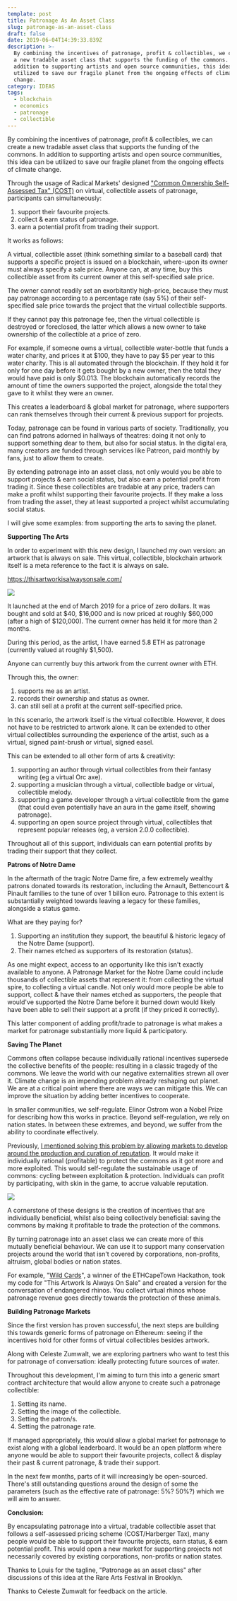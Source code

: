 ```yaml
---
template: post
title: Patronage As An Asset Class
slug: patronage-as-an-asset-class
draft: false
date: 2019-06-04T14:39:33.839Z
description: >-
  By combining the incentives of patronage, profit & collectibles, we can create
  a new tradable asset class that supports the funding of the commons. In
  addition to supporting artists and open source communities, this idea can be
  utilized to save our fragile planet from the ongoing effects of climate
  change.
category: IDEAS
tags:
  - blockchain
  - economics
  - patronage
  - collectible
---
```

By combining the incentives of patronage, profit & collectibles, we can create a new tradable asset class that supports the funding of the commons. In addition to supporting artists and open source communities, this idea can be utilized to save our fragile planet from the ongoing effects of climate change.

Through the usage of Radical Markets' designed ["Common Ownership Self-Assessed Tax" (COST)](https://blog.simondlr.com/harberger-tax-and-the-blockchain) on virtual, collectible assets of patronage, participants can simultaneously:

1. support their favourite projects.
2. collect & earn status of patronage.
3. earn a potential profit from trading their support.

It works as follows:

A virtual, collectible asset (think something similar to a baseball card) that supports a specific project is issued on a blockchain, where-upon its owner must always specify a sale price. Anyone can, at any time, buy this collectible asset from its current owner at this self-specified sale price. 

The owner cannot readily set an exorbitantly high-price, because they must pay patronage according to a percentage rate (say 5%) of their self-specified sale price towards the project that the virtual collectible supports.

If they cannot pay this patronage fee, then the virtual collectible is destroyed or foreclosed, the latter which allows a new owner to take ownership of the collectible at a price of zero.

For example, if someone owns a virtual, collectible water-bottle that funds a water charity, and prices it at \$100, they have to pay \$5 per year to this water charity. This is all automated through the blockchain. If they hold it for only for one day before it gets bought by a new owner, then the total they would have paid is only \$0.013. The blockchain automatically records the amount of time the owners supported the project, alongside the total they gave to it whilst they were an owner.

This creates a leaderboard & global market for patronage, where supporters can rank themselves through their current & previous support for projects.

Today, patronage can be found in various parts of society. Traditionally, you can find patrons adorned in hallways of theatres: doing it not only to support something dear to them, but also for social status. In the digital era, many creators are funded through services like Patreon, paid monthly by fans, just to allow them to create.

By extending patronage into an asset class, not only would you be able to support projects & earn social status, but also earn a potential profit from trading it. Since these collectibles are tradable at any price, traders can make a profit whilst supporting their favourite projects. If they make a loss from trading the asset, they at least supported a project whilst accumulating social status.

I will give some examples: from supporting the arts to saving the planet.

**Supporting The Arts**

In order to experiment with this new design, I launched my own version: an artwork that is always on sale. This virtual, collectible, blockchain artwork itself is a meta reference to the fact it is always on sale. 

[https://thisartworkisalwaysonsale.com/ ](https://thisartworkisalwaysonsale.com/)

![](/media/1_pnylznii6spyxj6j9s0tkq.png)

It launched at the end of March 2019 for a price of zero dollars. It was bought and sold at \$40, \$16,000 and is now priced at roughly \$60,000 (after a high of \$120,000). The current owner has held it for more than 2 months.

During this period, as the artist, I have earned 5.8 ETH as patronage (currently valued at roughly \$1,500).

Anyone can currently buy this artwork from the current owner with ETH.

Through this, the owner: 

1. supports me as an artist.
2. records their ownership and status as owner.
3. can still sell at a profit at the current self-specified price.

In this scenario, the artwork itself is the virtual collectible. However, it does not have to be restricted to artwork alone. It can be extended to other virtual collectibles surrounding the experience of the artist, such as a virtual, signed paint-brush or virtual, signed easel. 

This can be extended to all other form of arts & creativity: 

1. supporting an author through virtual collectibles from their fantasy writing (eg a virtual Orc axe).
2. supporting a musician through a virtual, collectible badge or virtual, collectible melody.
3. supporting a game developer through a virtual collectible from the game (that could even potentially have an aura in the game itself, showing patronage).
4. supporting an open source project through virtual, collectibles that represent popular releases (eg, a version 2.0.0 collectible).

Throughout all of this support, individuals can earn potential profits by trading their support that they collect.

**Patrons of Notre Dame**

In the aftermath of the tragic Notre Dame fire, a few extremely wealthy patrons donated towards its restoration, including the Arnault, Bettencourt & Pinault families to the tune of over 1 billion euro. Patronage to this extent is substantially weighted towards leaving a legacy for these families, alongside a status game. 

What are they paying for? 

1. Supporting an institution they support, the beautiful & historic legacy of the Notre Dame (support).
2. Their names etched as supporters of its restoration (status).

As one might expect, access to an opportunity like this isn't exactly available to anyone. A Patronage Market for the Notre Dame could include thousands of collectible assets that represent it: from collecting the virtual spire, to collecting a virtual candle. Not only would more people be able to support, collect & have their names etched as supporters, the people that would've supported the Notre Dame before it burned down would likely have been able to sell their support at a profit (if they priced it correctly).

This latter component of adding profit/trade to patronage is what makes a market for patronage substantially more liquid & participatory.

**Saving The Planet**

Commons often collapse because individually rational incentives supersede the collective benefits of the people: resulting in a classic tragedy of the commons. We leave the world with our negative externalities strewn all over it. Climate change is an impending problem already reshaping out planet. We are at a critical point where there are ways we can mitigate this. We can improve the situation by adding better incentives to cooperate.

In smaller communities, we self-regulate. Elinor Ostrom won a Nobel Prize for describing how this works in practice. Beyond self-regulation, we rely on nation states. In between these extremes, and beyond, we suffer from the ability to coordinate effectively.

Previously, [I mentioned solving this problem by allowing markets to develop around the production and curation of reputation](https://medium.com/@simondlr/saving-the-planet-making-it-profitable-to-protect-the-commons-50393906fe22). It would make it individually rational (profitable) to protect the commons as it got more and more exploited. This would self-regulate the sustainable usage of commons: cycling between exploitation & protection. Individuals can profit by participating, with skin in the game, to accrue valuable reputation.

![](/media/1_hiza7lq_a_lv_jyrguy50q.jpeg)

A cornerstone of these designs is the creation of incentives that are individually beneficial, whilst also being collectively beneficial: saving the commons by making it profitable to trade the protection of the commons.

By turning patronage into an asset class we can create more of this mutually beneficial behaviour. We can use it to support many conservation projects around the world that isn't covered by corporations, non-profits, altruism, global bodies or nation states.

For example, "[Wild Cards](https://devpost.com/software/ethcapetown_wildcards)", a winner of the ETHCapeTown Hackathon, took my code for "This Artwork Is Always On Sale" and created a version for the conversation of endangered rhinos. You collect virtual rhinos whose patronage revenue goes directly towards the protection of these animals.

**Building Patronage Markets**

Since the first version has proven successful, the next steps are building this towards generic forms of patronage on Ethereum: seeing if the incentives hold for other forms of virtual collectibles besides artwork.

Along with Celeste Zumwalt, we are exploring partners who want to test this for patronage of conversation: ideally protecting future sources of water.

Throughout this development, I'm aiming to turn this into a generic smart contract architecture that would allow anyone to create such a patronage collectible: 

1. Setting its name.
2. Setting the image of the collectible.
3. Setting the patron/s.
4. Setting the patronage rate.

If managed appropriately, this would allow a global market for patronage to exist along with a global leaderboard. It would be an open platform where anyone would be able to support their favourite projects, collect & display their past & current patronage, & trade their support.

In the next few months, parts of it will increasingly be open-sourced. There's still outstanding questions around the design of some the parameters (such as the effective rate of patronage: 5%? 50%?) which we will aim to answer.

**Conclusion:**

By encapsulating patronage into a virtual, tradable collectible asset that follows a self-assessed pricing scheme (COST/Harberger Tax), many people would be able to support their favourite projects, earn status, & earn potential profit. This would open a new market for supporting projects not necessarily covered by existing corporations, non-profits or nation states.

Thanks to Louis for the tagline, "Patronage as an asset class" after discussions of this idea at the Rare Arts Festival in Brooklyn.

Thanks to Celeste Zumwalt for feedback on the article.
